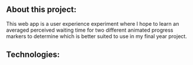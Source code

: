 ## About this project:

This web app is a user experience experiment where I hope to learn an averaged perceived waiting time for two different animated progress markers to determine which is better suited to use in my final year project.

## Technologies:

